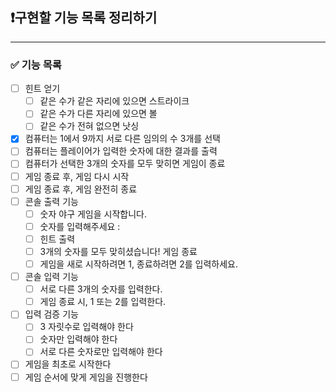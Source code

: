 ## ❗️구현할 기능 목록 정리하기

---
### ✅ 기능 목록
- [ ] 힌트 얻기
    - [ ] 같은 수가 같은 자리에 있으면 스트라이크
    - [ ] 같은 수가 다른 자리에 있으면 볼
    - [ ] 같은 수가 전혀 없으면 낫싱
- [x] 컴퓨터는 1에서 9까지 서로 다른 임의의 수 3개를 선택
- [ ] 컴퓨터는 플레이어가 입력한 숫자에 대한 결과를 출력
- [ ] 컴퓨터가 선택한 3개의 숫자를 모두 맞히면 게임이 종료
- [ ] 게임 종료 후, 게임 다시 시작
- [ ] 게임 종료 후, 게임 완전히 종료
- [ ] 콘솔 출력 기능
    - [ ] 숫자 야구 게임을 시작합니다.
    - [ ] 숫자를 입력해주세요 :
    - [ ] 힌트 출력
    - [ ] 3개의 숫자를 모두 맞히셨습니다! 게임 종료
    - [ ] 게임을 새로 시작하려면 1, 종료하려면 2를 입력하세요.
- [ ] 콘솔 입력 기능
    - [ ] 서로 다른 3개의 숫자를 입력한다.
    - [ ] 게임 종료 시, 1 또는 2를 입력한다.
- [ ] 입력 검증 기능
    - [ ] 3 자릿수로 입력해야 한다
    - [ ] 숫자만 입력해야 한다
    - [ ] 서로 다른 숫자로만 입력해야 한다
- [ ] 게임을 최초로 시작한다
- [ ] 게임 순서에 맞게 게임을 진행한다